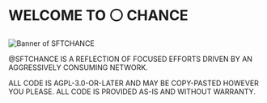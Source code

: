 # WELCOME TO ⚪ CHANCE

![Banner of SFTCHANCE](./media/SFTCHANCE_BANNER_CHANCE.png)

@SFTCHANCE IS A REFLECTION OF FOCUSED EFFORTS DRIVEN BY AN AGGRESSIVELY CONSUMING NETWORK.

ALL CODE IS AGPL-3.0-OR-LATER AND MAY BE COPY-PASTED HOWEVER YOU PLEASE. ALL CODE IS PROVIDED AS-IS AND WITHOUT
WARRANTY.
